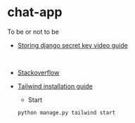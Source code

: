 # chat-app

To be or not to be

- [Storing django secret key video guide](https://www.youtube.com/watch?v=bPR3Q0BFFzw&ab_channel=ZackPlauch%C3%A9)

<br>

- [Stackoverflow](https://stackoverflow.com/questions/15209978/where-to-store-secret-keys-django)

- [Tailwind installation guide](https://django-tailwind.readthedocs.io/en/latest/installation.html)
  - Start
  
  ```
  python manage.py tailwind start
  ```
